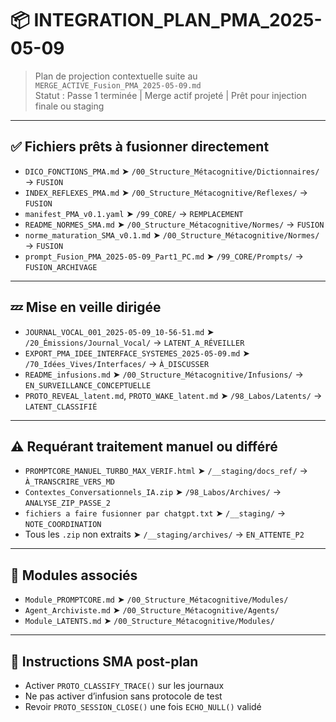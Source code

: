 # 📦 INTEGRATION_PLAN_PMA_2025-05-09

> Plan de projection contextuelle suite au `MERGE_ACTIVE_Fusion_PMA_2025-05-09.md`  
> Statut : Passe 1 terminée | Merge actif projeté | Prêt pour injection finale ou staging

---

## ✅ Fichiers prêts à fusionner directement

- `DICO_FONCTIONS_PMA.md` ➤ `/00_Structure_Métacognitive/Dictionnaires/` → `FUSION`
- `INDEX_REFLEXES_PMA.md` ➤ `/00_Structure_Métacognitive/Reflexes/` → `FUSION`
- `manifest_PMA_v0.1.yaml` ➤ `/99_CORE/` → `REMPLACEMENT`
- `README_NORMES_SMA.md` ➤ `/00_Structure_Métacognitive/Normes/` → `FUSION`
- `norme_maturation_SMA_v0.1.md` ➤ `/00_Structure_Métacognitive/Normes/` → `FUSION`
- `prompt_Fusion_PMA_2025-05-09_Part1_PC.md` ➤ `/99_CORE/Prompts/` → `FUSION_ARCHIVAGE`

---

## 💤 Mise en veille dirigée

- `JOURNAL_VOCAL_001_2025-05-09_10-56-51.md` ➤ `/20_Émissions/Journal_Vocal/` → `LATENT_A_RÉVEILLER`
- `EXPORT_PMA_IDEE_INTERFACE_SYSTEMES_2025-05-09.md` ➤ `/70_Idées_Vives/Interfaces/` → `À_DISCUSSER`
- `README_infusions.md` ➤ `/00_Structure_Métacognitive/Infusions/` → `EN_SURVEILLANCE_CONCEPTUELLE`
- `PROTO_REVEAL_latent.md`, `PROTO_WAKE_latent.md` ➤ `/98_Labos/Latents/` → `LATENT_CLASSIFIÉ`

---

## ⚠️ Requérant traitement manuel ou différé

- `PROMPTCORE_MANUEL_TURBO_MAX_VERIF.html` ➤ `/__staging/docs_ref/` → `À_TRANSCRIRE_VERS_MD`
- `Contextes_Conversationnels_IA.zip` ➤ `/98_Labos/Archives/` → `ANALYSE_ZIP_PASSE_2`
- `fichiers a faire fusionner par chatgpt.txt` ➤ `/__staging/` → `NOTE_COORDINATION`
- Tous les `.zip` non extraits ➤ `/__staging/archives/` → `EN_ATTENTE_P2`

---

## 🧠 Modules associés

- `Module_PROMPTCORE.md` ➤ `/00_Structure_Métacognitive/Modules/`
- `Agent_Archiviste.md` ➤ `/00_Structure_Métacognitive/Agents/`
- `Module_LATENTS.md` ➤ `/00_Structure_Métacognitive/Modules/`

---

## 🔐 Instructions SMA post-plan
- Activer `PROTO_CLASSIFY_TRACE()` sur les journaux
- Ne pas activer d’infusion sans protocole de test
- Revoir `PROTO_SESSION_CLOSE()` une fois `ECHO_NULL()` validé
